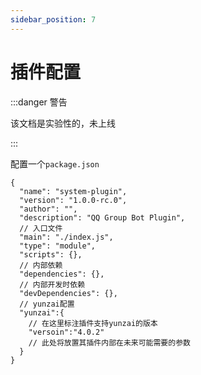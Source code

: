 ```yaml
---
sidebar_position: 7
---
```


# 插件配置

:::danger 警告

该文档是实验性的，未上线

:::


配置一个`package.json`

```json5
{
  "name": "system-plugin",
  "version": "1.0.0-rc.0",
  "author": "",
  "description": "QQ Group Bot Plugin",
  // 入口文件
  "main": "./index.js",
  "type": "module",
  "scripts": {},
  // 内部依赖
  "dependencies": {},
  // 内部开发时依赖
  "devDependencies": {},
  // yunzai配置
  "yunzai":{
    // 在这里标注插件支持yunzai的版本
    "versoin":"4.0.2"
    // 此处将放置其插件内部在未来可能需要的参数
  }
}
```